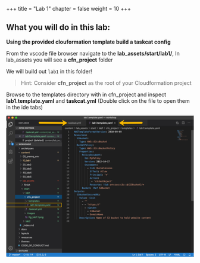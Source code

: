 +++
title = "Lab 1"
chapter = false
weight = 10
+++


## What you will do in this lab: 

**Using the provided clouformation template build a taskcat config**

From the vscode file browser navigate to the **lab_assets/start/lab1/**,  In lab_assets you will see a **cfn_project** folder

We will build out `lab1` in this folder! 

>Hint: Consider **cfn_project** as the root of your Cloudformation project

Browse to the templates directory with in cfn_project and inspect **lab1.template.yaml** and **taskcat.yml** 
(Double click on the file to open them in the ide tabs)

![fig1.1](/10_lab1/images/fig_lab1.1.png)



